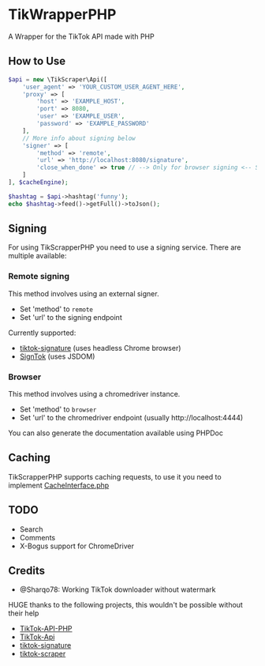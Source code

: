 # TikWrapperPHP
A Wrapper for the TikTok API made with PHP

## How to Use
```php
$api = new \TikScraper\Api([
    'user_agent' => 'YOUR_CUSTOM_USER_AGENT_HERE',
    'proxy' => [
        'host' => 'EXAMPLE_HOST',
        'port' => 8080,
        'user' => 'EXAMPLE_USER',
        'password' => 'EXAMPLE_PASSWORD'
    ],
    // More info about signing below
    'signer' => [
        'method' => 'remote',
        'url' => 'http://localhost:8080/signature',
        'close_when_done' => true // --> Only for browser signing <-- Set to true if you want to quit the browser after making the request (default true)
    ]
], $cacheEngine);

$hashtag = $api->hashtag('funny');
echo $hashtag->feed()->getFull()->toJson();
```

## Signing
For using TikScrapperPHP you need to use a signing service. There are multiple available:

### Remote signing
This method involves using an external signer.
* Set 'method' to `remote`
* Set 'url' to the signing endpoint

Currently supported:
* [tiktok-signature](https://github.com/carcabot/tiktok-signature) (uses headless Chrome browser)
* [SignTok](https://github.com/pablouser1/SignTok) (uses JSDOM)

### Browser
This method involves using a chromedriver instance.
* Set 'method' to `browser`
* Set 'url' to the chromedriver endpoint (usually http://localhost:4444)

You can also generate the documentation available using PHPDoc

## Caching
TikScrapperPHP supports caching requests, to use it you need to implement [CacheInterface.php](https://github.com/pablouser1/TikScraperPHP/blob/master/src/Interfaces/CacheInterface.php)

## TODO
* Search
* Comments
* X-Bogus support for ChromeDriver

## Credits
* @Sharqo78: Working TikTok downloader without watermark

HUGE thanks to the following projects, this wouldn't be possible without their help

* [TikTok-API-PHP](https://github.com/ssovit/TikTok-API-PHP)
* [TikTok-Api](https://github.com/davidteather/TikTok-Api)
* [tiktok-signature](https://github.com/carcabot/tiktok-signature)
* [tiktok-scraper](https://github.com/drawrowfly/tiktok-scraper)
